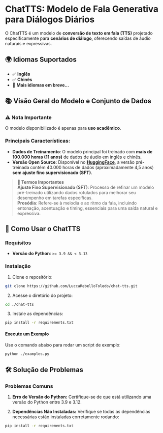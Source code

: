 # ChatTTS: Modelo de Fala Generativa para Diálogos Diários  

O ChatTTS é um modelo de **conversão de texto em fala (TTS)** projetado especificamente para **cenários de diálogo**, oferecendo saídas de áudio naturais e expressivas.

## 🌍 **Idiomas Suportados**
- ✅ **Inglês**
- ✅ **Chinês**
- 🚧 **Mais idiomas em breve...**

## 📚 **Visão Geral do Modelo e Conjunto de Dados**

### ⚠️ Nota Importante  
O modelo disponibilizado é apenas para **uso acadêmico**.

### Principais Características:
- **Dados de Treinamento**: O modelo principal foi treinado com **mais de 100.000 horas (11 anos)** de dados de áudio em inglês e chinês.  
- **Versão Open Source**: Disponível no **[HuggingFace](https://huggingface.co/2Noise/ChatTTS)**, a versão pré-treinada contém 40.000 horas de dados (aproximadamente 4,5 anos) **sem ajuste fino supervisionado (SFT)**.

> **📝 Termos Importantes**  
> **Ajuste Fino Supervisionado (SFT)**: Processo de refinar um modelo pré-treinado utilizando dados rotulados para melhorar seu desempenho em tarefas específicas.  
> **Prosódia**: Refere-se à melodia e ao ritmo da fala, incluindo entonação, acentuação e timing, essenciais para uma saída natural e expressiva.

## 🚀 **Como Usar o ChatTTS**

### **Requisitos**
- **Versão do Python**: `>= 3.9 && < 3.13`  

### **Instalação**
1. Clone o repositório:  
  ```sh
  git clone https://github.com/LuccaRebelloToledo/chat-tts.git
  ```
2. Acesse o diretório do projeto:
  ```sh
  cd ./chat-tts
  ```
3. Instale as dependências:
  ```sh
  pip install -r requirements.txt
  ```
#### **Execute um Exemplo**
Use o comando abaixo para rodar um script de exemplo:
  ```sh
  python ./examples.py
  ```

## 🛠️ **Solução de Problemas**

### **Problemas Comuns**
1. **Erro de Versão do Python:**
  Certifique-se de que está utilizando uma versão do Python entre 3.9 e 3.12.

2. **Dependências Não Instaladas:**
  Verifique se todas as dependências necessárias estão instaladas corretamente rodando:
  ```sh
  pip install -r requirements.txt
  ```